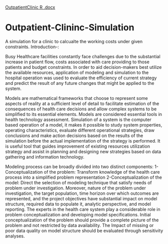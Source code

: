 [OutpatientClinic R .docx](https://github.com/h-grover10/Outpatient-Clininc-Simulation/files/6912241/OutpatientClinic.R.docx)
# Outpatient-Clininc-Simulation
A simulation for a clinic to calcualte the working costs under given constraints.
Introduction-:


Busy Healthcare facilities constantly face challenges due to the substantial increase in patient flow, costs associated with care providing to those patients and budget constraints. In order to aid decision-makers best utilize the available resources, application of modeling and simulation to the hospital operation was used to evaluate the efficiency of current strategy and predict the result of any future changes that might be applied to the system.
 
Models are mathematical frameworks that choose to represent some aspects of reality at a sufficient level of detail to facilitate estimation of the consequences of health care decisions and allow complex systems to be simplified to its essential elements. Models are considered essential tools in health technology assessment. 
Simulation of a system is the computer based operation of a model, it makes it possible to study system properties, operating characteristics, evaluate different operational strategies, draw conclusions and make action decisions based on the results of the simulation before the actual implementation of the strategy is performed. It is useful tool that guides improvement of existing resources utilization strategy and assist in planning and designing new strategies based on data gathering and information technology.
 
Modeling process can be broadly divided into two distinct components:
1-Conceptualization of the problem:
Transform knowledge of the health care process into a simplified problem representation
2-Conceptualization of the model:
Direct the selection of modeling technique that satisfy needs of problem under investigation.
Moreover, nature of the problem under investigation, the target population, time horizon over which outcomes are represented, and the project objectives have substantial impact on model structure, required data to populate it, analytic perspective, and model reporting.
The experts in the health care system play a considerable role in problem conceptualization and developing model specifications. Initial conceptualization of the problem should provide a complete picture of the problem and not restricted by data availability. The Impact of missing or poor data quality on model structure should be evaluated through sensitivity analyses.

